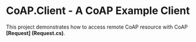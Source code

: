 CoAP.Client - A CoAP Example Client
===================================

This project demonstrates how to access remote CoAP resource
with CoAP **[Request] (Request.cs)**.
